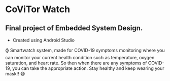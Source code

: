 # CoViTor Watch
## Final project of Embedded System Design.
- Created using Android Studio


⌚ Smartwatch system, made for COVID-19 symptoms monitoring where you can monitor your current health condition such as temperature, oxygen saturation, and heart rate. So then when there are any symptoms of COVID-19, you can take the appropriate action.
Stay healthy and keep wearing your mask!! 😷
